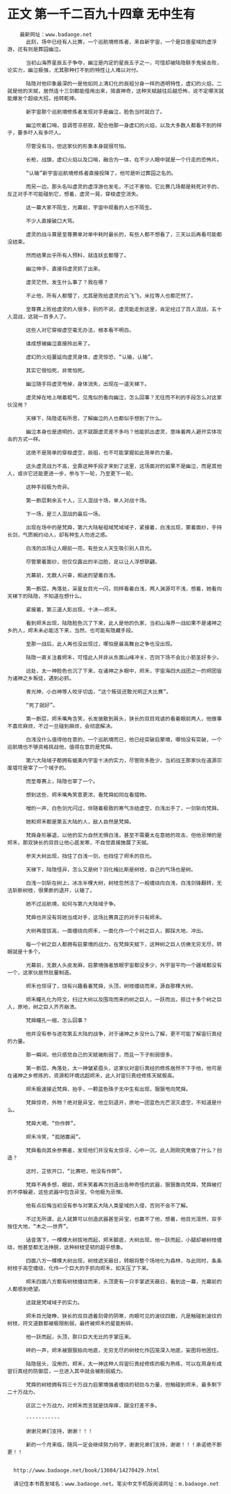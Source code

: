 # 正文 第一千二百九十四章 无中生有
        最新网址：www.badaoge.net
          此刻，场中已经有人比赛，一个巡航境修炼者，来自新宇宙，一个是巨兽星域的虚浮游，还有则是葬园幽泣。
      
          当初山海界星辰五子争夺，幽泣是内定的星辰五子之一，可惜却被陆隐联手鬼侯击败，论实力，幽泣极强，尤其那种打不到的特性让人难以对付。
      
          陆隐对他印象最深的一是他如同上清幻化的辰祖分身一样的透明特性，虚幻的火焰，二就是他的天赋，居然连十三剑都能借用出来，简直神奇，这种天赋越往后越恐怖，说不定哪天就能爆发个超级大招，扭转乾坤。
      
          新宇宙那个巡航境修炼者发现对手是幽泣，脸色当时就白了。
      
          幽泣吹着口哨，音调苍凉悲寂，配合他那一身虚幻的火焰，以及大多数人都看不到的样子，要多吓人有多吓人。
      
          尽管没有马，但这家伙的形象本身就很可怕。
      
          长枪，战旗，虚幻火焰以及口哨，融合为一体，在不少人眼中就是一个行走的恐怖片。
      
          “认输”新宇宙巡航境修炼者直接投降了，他可是听过葬园之名的。
      
          而另一边，那头名叫虚灵的虚浮游也发毛，不过不害怕，它比赛几场都是耗死对手的，反正对手不可能碰到它，想着，虚灵一晃，穿梭虚空消失。
      
          这一幕大家不陌生，光幕前，宇宙中观看的人也不陌生。
      
          不少人直接破口大骂。
      
          虚灵的战斗算是至尊赛单对单中耗时最长的，有些人都不想看了，三天以后再看可能都没结束。
      
          然而结果出乎所有人预料，就连妖玄都懵了。
      
          幽泣伸手，直接将虚灵抓了出来。
      
          虚灵茫然，发生什么事了？我在哪？
      
          不止他，所有人都懵了，尤其是败给虚灵的云飞飞，米拉等人也都茫然了。
      
          至尊赛上败给虚灵的人很多，别的不说，虚灵能走到这里，肯定经过了百人混战，五十人混战，这就一百多人了。
      
          这些人对它穿梭虚空毫无办法，根本看不明白。
      
          谁成想被幽泣直接拎出来了。
      
          虚幻的火焰蔓延向虚灵身体，虚灵惊恐，“认输，认输”。
      
          其实它很怕死，非常怕死。
      
          幽泣随手将虚灵甩掉，身体消失，出现在一道天梯下。
      
          虚灵掉在地上喘着粗气，见鬼似的看向幽泣，怎么回事？无往而不利的手段怎么对这家伙没用？
      
          天梯下，陆隐诺有所思，了解幽泣的人也都似乎想到了什么。
      
          幽泣本身也是透明的，这不就跟虚灵差不多吗？他能抓出虚灵，意味着两人避开实体攻击的方式一样。
      
          这绝不是简单的穿梭虚空，辰祖，也不可能掌握如此简单的力量。
      
          这头虚灵战力不高，全靠这种手段才来到了这里，这场面对的如果不是幽泣，而是其他人，或许它还能更进一步，参与下一轮，乃至更下一轮。
      
          这种手段极为奇异。
      
          第一断层剩余五十人，三人混战十场，单人对战十场。
      
          下一场，是三人混战的最后一场。
      
          出现在场中的是梵舜，第六大陆秘祖域梵域域子，紧接着，白浅出现，蒙着面纱，手持长剑，气质婉约动人，却有种生人勿进之感。
      
          白浅的出场让人眼前一亮，有些女人天生吸引别人目光。
      
          尽管蒙着面纱，但仅仅露出的半边脸，足以让人浮想联翩。
      
          光幕前，无数人兴奋，痴迷的望着白浅。
      
          第一断层，角落处，采星女目光一闪，同样看着白浅，两人渊源可不浅，想着，她看向天梯下的陆隐，不知道在想什么。
      
          紧接着，第三道人影出现，十决——烬禾。
      
          看到烬禾出现，陆隐脸色沉了下来，此人是他的仇家，当初山海界一战如果不是诸神之乡的人，烬禾未必能活下来，当然，也可能有隐藏手段。
      
          至那一战后，此人再也没出现过，哪怕是最高舞台之争也没出现。
      
          陆隐一直关注着烬禾，可惜此人并非从东面山峰冲关，否则下场不会比小箭圣好多少。
      
          远处，太一神脸色也沉了下来，在诸神之乡眼中，烬禾，宇宙海四大战团之一的烬团皆为诸神之乡叛徒，遇到必抓。
      
          青光神，小白神等人咬牙切齿，“这个叛徒还敢光明正大比赛”。
      
          “死了就好”。
      
          第一断层，烬禾嘴角含笑，长发披散到肩头，狭长的双目戏谑的看着眼前两人，他做事不喜欢麻烦，不过一旦碰到麻烦，会彻底解决。
      
          白浅没什么值得他在意的，一个巡航境而已，他已经突破启蒙境，哪怕没有突破，一个巡航境也不够资格挑战他，值得在意的是梵舜。
      
          第六大陆域子都拥有媲美内宇宙十决的实力，尽管败多胜少，当初战王那家伙在道源宗废墟可是宰了一个域子的。
      
          而至尊赛上，陆隐也宰了一个。
      
          想到这些，烬禾嘴角笑意更浓，看梵舜如同在看猎物。
      
          噌的一声，白色剑光闪过，伴随着极致的寒气冻结虚空，白浅出手了，一剑斩向梵舜。
      
          她和烬禾都是第五大陆的人，敌人自然是梵舜。
      
          梵舜身形暴退，以他的实力自然无惧白浅，甚至不需要太在意她的攻击，但他忌惮的是烬禾，那双狭长的双目让他心底发寒，不自觉直接施展了天赋。
      
          参天大树出现，挡住了白浅一剑，也挡住了烬禾的目光。
      
          天梯下，陆隐怪异，怎么又是树？羽化梅比斯是树枝，自己的气场也是树。
      
          白浅一剑斩在树上，冰冻半棵大树，树枝忽然活了一般缠绕向白浅，白浅剑锋翻转，无法斩断树枝，很果断的退开，认输了。
      
          她不过巡航境，如何与第六大陆域子争。
      
          梵舜也并没有将她当成对手，这场比赛真正的对手只有烬禾。
      
          大树再度拔高，一面缠绕向烬禾，一面化作一个个树之巨人，脚踩大地，冲出。
      
          每一个树之巨人都拥有启蒙境的战力，在梵舜天赋下，这种树之巨人仿佛无穷无尽，转眼就是十多个。
      
          光幕前，无数人头皮发麻，启蒙境强者放眼宇宙都没多少，外宇宙平均一个疆域都没有一个，这家伙居然批量制造。
      
          烬禾也惊讶了，饶有兴趣看着梵舜，头顶，树枝缠绕而来，源自那棵大树。
      
          烬禾瞳孔化为符文，扫过大树以及围攻而来的树之巨人，一跃而出，掠过十多个树之巨人，原地，树之巨人齐齐崩溃。
      
          梵舜瞳孔一缩，怎么回事？
      
          他并没有参与进攻第五大陆的战争，对于诸神之乡没什么了解，更不可能了解宙衍真经的力量。
      
          那一瞬间，他只感觉自己的天赋被削弱了，而且一下子削弱很多。
      
          第一断层，角落处，太一神皱紧眉头，这家伙对宙衍真经的修炼居然不下于他，他可是在诸神之乡修炼的，资源和环境远超烬禾，此人对宙衍真经修炼天赋极高。
      
          烬禾极速接近梵舜，抬手，一颗蓝色珠子无中生有出现，狠狠甩向梵舜。
      
          梵舜惊奇，外物？绝对是异宝，他立刻退开，原地一团蓝色光芒泯灭虚空，不知道是什么。
      
          梵舜大喝，“你作弊”。
      
          烬禾冷笑，“孤陋寡闻”。
      
          梵舜看向其余参赛者，发现他们并没有太惊讶，心中一沉，此人刚刚究竟做了什么？创造？
      
          这时，芷依开口，“比赛吧，他没有作弊”。
      
          梵舜不再多想，眼前，烬禾笑着再次创造出各种奇怪的武器，狠狠轰向梵舜，梵舜被打的不停躲避，这些武器中包含异宝，令他极为忌惮。
      
          他有点后悔当初没有参与对第五大陆人类星域的入侵，否则不会不了解。
      
          不过无所谓，此人就算可以创造武器甚至异宝，也赢不了他，想着，他目光凛然，双手按住大地，“木之——世界”。
      
          话音落下，一棵棵大树拔地而起，烬禾脚底，大树出现，他一跃而起，小腿却被树枝缠绕，他甚至都无法挣脱，这种树枝坚韧的超乎想象。
      
          四面八方一棵棵大树出现，树枝遮天蔽日，转眼将整个场地化为森林，与此同时，条条树枝于高空缠绕，化作一个巨大的手抓向烬禾，如天压了下来。
      
          烬禾四面八方都有树枝缠绕而来，头顶更有一只手掌遮天蔽日，看到这一幕，光幕前的人都感到绝望。
      
          这就是梵域域子的实力。
      
          烬禾目光陡睁，狭长的双目透着刻骨的阴寒，肉眼可见的波纹四散，凡是触碰到波纹的树枝，符文道数都被极限削弱，最终被烬禾的星能粉碎。
      
          他一跃而起，头顶，那只巨大无比的手掌压来。
      
          砰的一声，烬禾被狠狠拍向地底，无穷无尽的树枝化作囚笼深入地底，妄图将他困住。
      
          陆隐摇头，没用的，烬禾，太一神这种人将宙衍真经修炼的极为熟练，可以在周身形成宙衍真经的防御层，一旦进入其中就会被削弱威力。
      
          梵舜的树枝拥有将三十万战力启蒙境强者缠绕的韧劲与力量，但触碰到烬禾，最多剩下二十万战力。
      
          区区二十万战力，对烬禾而言就是饶痒痒，跟没打差不多。
      
          -----------
      
          谢谢兄弟们支持，谢谢！！！
      
          新的一个月来临，随风一定会继续努力码字，谢谢兄弟们支持，谢谢！！！承诺绝不断更！！
      
      
      http://www.badaoge.net/book/13084/14270429.html
      
      请记住本书首发域名：www.badaoge.net。笔尖中文手机版阅读网址：m.badaoge.net